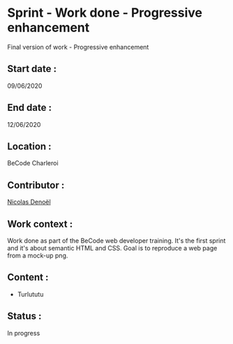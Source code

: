 # Sprint - Work done - Progressive enhancement
Final version of work - Progressive enhancement

## Start date :
09/06/2020

## End date : 
12/06/2020

## Location :
BeCode Charleroi 

## Contributor :

[Nicolas Denoël](https://github.com/nicode-be/)  

## Work context :
Work done as part of the BeCode web developer training.
It's the first sprint and it's about semantic HTML and CSS.
Goal is to reproduce a web page from a mock-up png.

## Content :
* Turlututu 

## Status :
In progress
